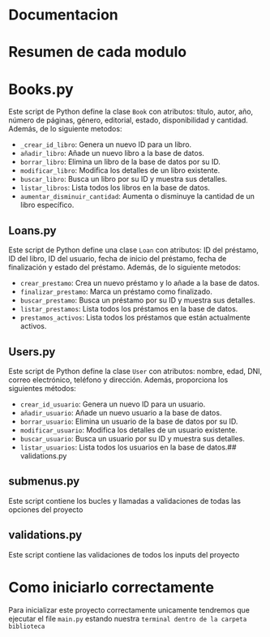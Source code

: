 # Documentacion

# Resumen de cada modulo

# Books.py

Este script de Python define la clase `Book` con atributos: título, autor, año, número de páginas, género, editorial, estado, disponibilidad y cantidad.
Además, de lo siguiente metodos:

- `_crear_id_libro`: Genera un nuevo ID para un libro.
- `añadir_libro`: Añade un nuevo libro a la base de datos.
- `borrar_libro`: Elimina un libro de la base de datos por su ID.
- `modificar_libro`: Modifica los detalles de un libro existente.
- `buscar_libro`: Busca un libro por su ID y muestra sus detalles.
- `listar_libros`: Lista todos los libros en la base de datos.
- `aumentar_disminuir_cantidad`: Aumenta o disminuye la cantidad de un libro específico.

## Loans.py

Este script de Python define una clase `Loan` con atributos: ID del préstamo, ID del libro, ID del usuario, fecha de inicio del préstamo, fecha de finalización y estado del préstamo.
Además, de lo siguiente metodos:

- `crear_prestamo`: Crea un nuevo préstamo y lo añade a la base de datos.
- `finalizar_prestamo`: Marca un préstamo como finalizado.
- `buscar_prestamo`: Busca un préstamo por su ID y muestra sus detalles.
- `listar_prestamos`: Lista todos los préstamos en la base de datos.
- `prestamos_activos`: Lista todos los préstamos que están actualmente activos.

## Users.py

Este script de Python define la clase `User` con atributos: nombre, edad, DNI, correo electrónico, teléfono y dirección.
Además, proporciona los siguientes métodos:

- `crear_id_usuario`: Genera un nuevo ID para un usuario.
- `añadir_usuario`: Añade un nuevo usuario a la base de datos.
- `borrar_usuario`: Elimina un usuario de la base de datos por su ID.
- `modificar_usuario`: Modifica los detalles de un usuario existente.
- `buscar_usuario`: Busca un usuario por su ID y muestra sus detalles.
- `listar_usuarios`: Lista todos los usuarios en la base de datos.## validations.py
## submenus.py

Este script contiene los bucles y llamadas a validaciones de todas las opciones del proyecto

## validations.py

Este script contiene las validaciones de todos los inputs del proyecto

# Como iniciarlo correctamente
Para inicializar este proyecto correctamente unicamente tendremos que ejecutar el file ``main.py`` estando nuestra `terminal dentro de la carpeta biblioteca`
